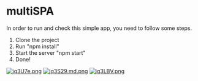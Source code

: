 # multiSPA

In order to run and check this simple app, you need to follow some steps.

1. Clone the project
2. Run "npm install"
3. Start the server "npm start"
4. Done!

[![jq3U7e.png](https://iili.io/jq3U7e.png)](https://freeimage.host/)
[![jq3S29.md.png](https://iili.io/jq3S29.md.png)](https://freeimage.host/i/jq3S29)
[![jq3LBV.png](https://iili.io/jq3LBV.png)](https://freeimage.host/)

